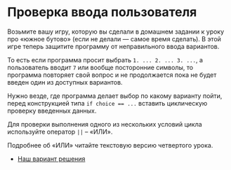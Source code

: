# Проверка ввода пользователя 

Возьмите вашу игру, которую вы сделали в домашнем задании к уроку про «южное бутово» (если не делали — самое время сделать). В этой игре теперь защитите программу от неправильного ввода вариантов.

То есть если программа просит выбрать `1. ... 2. ... 3. ...`, а пользователь вводит `7` или вообще посторонние символы, то программа повторяет свой вопрос и не продолжается пока не будет введен один из доступных вариантов.

<div class="rubyrush-task-hint">

Нужно везде, где программа делает выбор по какому варианту пойти, перед конструкцией типа `if choice == ...` вставить циклическую проверку введенных данных.

Для проверки выполнения одного из нескольких условий цикла используйте оператор `||` – «ИЛИ».

Подробнее об «ИЛИ» читайте текстовую версию четвертого урока.

</div>


<div class="rubyrush-task-answer">


<ul>
<li><a href="https://github.com/aristofun/rubyrush-path/blob/master/steps/loops-03/solution/user_choice.rb" class="rubyrush-task-solution-link">Наш вариант решения</a></li></ul>

</div>
